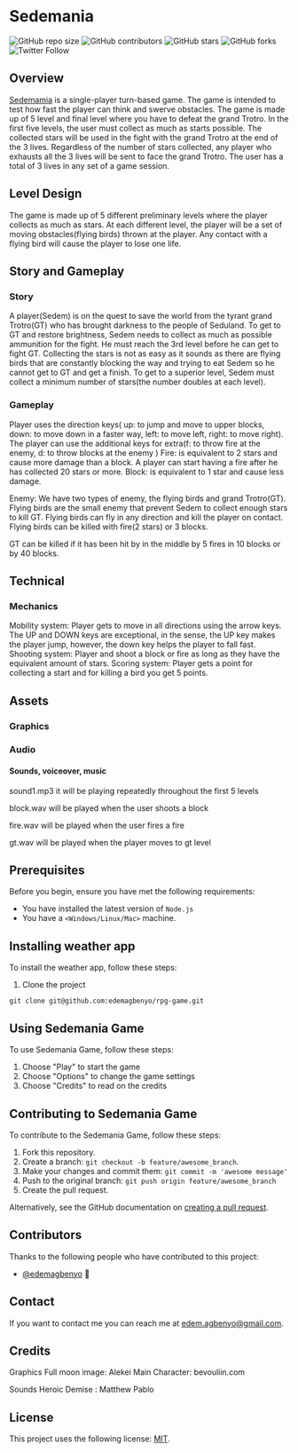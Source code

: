 # Sedemania

<!--- These are examples. See https://shields.io for others or to customize this set of shields. You might want to include dependencies, project status and licence info here --->
![GitHub repo size](https://img.shields.io/github/repo-size/edemagbenyo/rpg-game)
![GitHub contributors](https://img.shields.io/github/contributors/edemagbenyo/rpg-game)
![GitHub stars](https://img.shields.io/github/stars/edemagbenyo/rpg-game?style=social)
![GitHub forks](https://img.shields.io/github/forks/edemagbenyo/rpg-game?style=social)
![Twitter Follow](https://img.shields.io/twitter/follow/edemagbenyo?style=social)


## Overview
[Sedemamia](https://sedemania.netlify.app/) is a single-player turn-based game. The game is intended to test how fast the player can think and swerve obstacles.
The game is made up of 5 level and final level where you have to defeat the grand Trotro.
In the first five levels, the user must collect as much as starts possible. The collected stars will be used in the fight with the grand Trotro at the end of the 3 lives. 
Regardless of the number of stars collected, any player who exhausts all the 3 lives will be sent to face the grand Trotro.
The user has a total of 3 lives in any set of a game session. 

## Level Design
The game is made up of 5 different preliminary levels where the player collects as much as stars.
At each different level, the player will be a set of moving obstacles(flying birds) thrown at the player. Any contact with a flying bird will cause the player to lose one life.

## Story and Gameplay

### Story
A player(Sedem) is on the quest to save the world from the tyrant grand Trotro(GT) who has brought darkness to the people of Seduland. To get to GT and restore brightness, Sedem needs to collect as much as possible ammunition for the fight. He must reach the 3rd level before he can get to fight GT. Collecting the stars is not as easy as it sounds as there are flying birds that are constantly blocking the way and trying to eat Sedem so he cannot get to GT and get a finish. To get to a superior level, Sedem must collect a minimum number of stars(the number doubles at each level).

### Gameplay
Player uses the direction keys( up: to jump and move to upper blocks, down: to move down in a faster way, left: to move left, right: to move right).
The player can use the additional keys for extra(f: to throw fire at the enemy, d: to throw blocks at the enemy )
Fire: is equivalent to 2 stars and cause more damage than a block. A player can start having a fire after he has collected 20 stars or more.
Block: is equivalent to 1 star and cause less damage.

Enemy: We have two types of enemy, the flying birds and grand Trotro(GT). Flying birds are the small enemy that prevent Sedem to collect enough stars to kill GT. Flying birds can fly in any direction and kill the player on contact. Flying birds can be killed with fire(2 stars) or 3 blocks.

GT can be killed if it has been hit by in the middle by 5 fires in 10 blocks or by 40 blocks.

## Technical

### Mechanics
Mobility system: Player gets to move in all directions using the arrow keys. The UP and DOWN keys are exceptional, in the sense, the UP key makes the player jump, however, the down key helps the player to fall fast.
Shooting system: Player and shoot a block or fire as long as they have the equivalent amount of stars.
Scoring system: Player gets a point for collecting a start and for killing a bird you get 5 points.



## Assets

### Graphics 
### Audio
#### Sounds, voiceover, music
sound1.mp3
it will be playing repeatedly throughout the first 5 levels

block.wav
will be played when the user shoots a block

fire.wav
will be played when the user fires a fire

gt.wav
will be played when the player moves to gt level

## Prerequisites

Before you begin, ensure you have met the following requirements:
<!--- These are just example requirements. Add, duplicate or remove as required --->
* You have installed the latest version of `Node.js`
* You have a `<Windows/Linux/Mac>` machine.

## Installing weather app

To install the weather app, follow these steps:

1. Clone the project
```
git clone git@github.com:edemagbenyo/rpg-game.git
```

## Using Sedemania Game

To use Sedemania Game, follow these steps:

1. Choose "Play" to start the game
2. Choose "Options" to change the game settings
3. Choose "Credits" to read on the credits


## Contributing to Sedemania Game
<!--- If your README is long or you have some specific process or steps you want contributors to follow, consider creating a separate CONTRIBUTING.md file--->
To contribute to the Sedemania Game, follow these steps:

1. Fork this repository.
2. Create a branch: `git checkout -b feature/awesome_branch`.
3. Make your changes and commit them: `git commit -m 'awesome message'`
4. Push to the original branch: `git push origin feature/awesome_branch`
5. Create the pull request.

Alternatively, see the GitHub documentation on [creating a pull request](https://help.github.com/en/github/collaborating-with-issues-and-pull-requests/creating-a-pull-request).

## Contributors

Thanks to the following people who have contributed to this project:

* [@edemagbenyo](https://github.com/edemagbenyo) 📖


## Contact

If you want to contact me you can reach me at <edem.agbenyo@gmail.com>.

## Credits

Graphics
Full moon image: Alekei
Main Character: bevouliin.com

Sounds
Heroic Demise : Matthew Pablo

## License
<!--- If you're not sure which open license to use see https://choosealicense.com/--->

This project uses the following license: [MIT](<link>).
